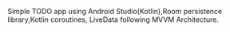 Simple TODO app using Android Studio(Kotlin),Room persistence library,Kotlin coroutines, LiveData following MVVM Architecture.
